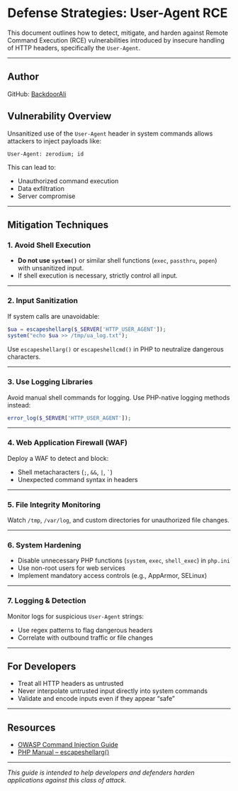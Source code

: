 # Defense Strategies: User-Agent RCE

This document outlines how to detect, mitigate, and harden against Remote Command Execution (RCE) vulnerabilities introduced by insecure handling of HTTP headers, specifically the `User-Agent`.

---

## Author

GitHub: [BackdoorAli](https://github.com/BackdoorAli)

## Vulnerability Overview

Unsanitized use of the `User-Agent` header in system commands allows attackers to inject payloads like:

```
User-Agent: zerodium; id
```

This can lead to:
- Unauthorized command execution
- Data exfiltration
- Server compromise

---

## Mitigation Techniques

### 1. **Avoid Shell Execution**
- **Do not use `system()`** or similar shell functions (`exec`, `passthru`, `popen`) with unsanitized input.
- If shell execution is necessary, strictly control all input.

---

### 2. **Input Sanitization**
If system calls are unavoidable:

```php
$ua = escapeshellarg($_SERVER['HTTP_USER_AGENT']);
system("echo $ua >> /tmp/ua_log.txt");
```

Use `escapeshellarg()` or `escapeshellcmd()` in PHP to neutralize dangerous characters.

---

### 3. **Use Logging Libraries**
Avoid manual shell commands for logging. Use PHP-native logging methods instead:

```php
error_log($_SERVER['HTTP_USER_AGENT']);
```

---

### 4. **Web Application Firewall (WAF)**
Deploy a WAF to detect and block:
- Shell metacharacters (`;`, `&&`, `|`, `` ` ``)
- Unexpected command syntax in headers

---

### 5. **File Integrity Monitoring**
Watch `/tmp`, `/var/log`, and custom directories for unauthorized file changes.

---

### 6. **System Hardening**
- Disable unnecessary PHP functions (`system`, `exec`, `shell_exec`) in `php.ini`
- Use non-root users for web services
- Implement mandatory access controls (e.g., AppArmor, SELinux)

---

### 7. **Logging & Detection**
Monitor logs for suspicious `User-Agent` strings:
- Use regex patterns to flag dangerous headers
- Correlate with outbound traffic or file changes

---

## For Developers

- Treat all HTTP headers as untrusted
- Never interpolate untrusted input directly into system commands
- Validate and encode inputs even if they appear “safe”

---

## Resources

- [OWASP Command Injection Guide](https://owasp.org/www-community/attacks/Command_Injection)
- [PHP Manual – escapeshellarg()](https://www.php.net/manual/en/function.escapeshellarg.php)

---

*This guide is intended to help developers and defenders harden applications against this class of attack.*